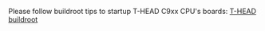 Please follow buildroot tips to startup T-HEAD C9xx CPU's boards: [T-HEAD buildroot](https://github.com/T-head-Semi/buildroot)
